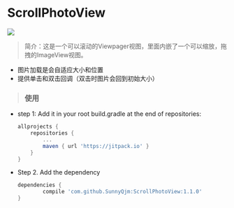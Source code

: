 # ScrollPhotoView
[![](https://jitpack.io/v/SunnyQjm/ScrollPhotoView.svg)](https://jitpack.io/#SunnyQjm/ScrollPhotoView)

> 简介：这是一个可以滚动的Viewpager视图，里面内嵌了一个可以缩放，拖拽的ImageView视图。
* 图片加载是会自适应大小和位置
* 提供单击和双击回调（双击时图片会回到初始大小）

> ### 使用

* step 1: Add it in your root build.gradle at the end of repositories:
	```gradle
	allprojects {
		repositories {
			...
			maven { url 'https://jitpack.io' }
		}
	}
	```
* Step 2. Add the dependency
	```gradle
	dependencies {
	        compile 'com.github.SunnyQjm:ScrollPhotoView:1.1.0'
	}
	```
